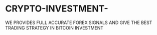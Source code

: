# CRYPTO-INVESTMENT-
WE PROVIDES FULL ACCURATE FOREX SIGNALS AND GIVE THE BEST TRADING STRATEGY IN BITCOIN INVESTMENT
